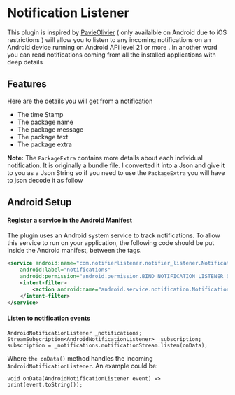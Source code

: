 # Notification Listener

This plugin is inspired by [PavieOlivier](https://pub.dev/packages/android_notification_listener2) ( only availaible on Android due to iOS restrictions ) will allow you to listen to any incoming notifications on an Android device running on Android APi level 21 or more . In another word you can read notifications coming from all the installed applications with deep details




## Features
Here are the details you will get from a notification
- The time Stamp
- The package name
- The package message
- The package text
- The package extra

**Note:** The `PackageExtra` contains more details about each individual notification. It is originally a bundle file. I converted it into a Json and give it to you as a Json String so if you need to use the `PackageExtra` you will have to json decode it as follow

## Android Setup
#### Register a service in the Android Manifest
The plugin uses an Android system service to track notifications. To allow this service to run on your application, the following code should be put inside the Android manifest, between the <application></application> tags.

```xml
<service android:name="com.notifierlistener.notifier_listener.NotificationListener"
    android:label="notifications"
    android:permission="android.permission.BIND_NOTIFICATION_LISTENER_SERVICE">
    <intent-filter>
        <action android:name="android.service.notification.NotificationListenerService" />
    </intent-filter>
</service>
```

#### Listen to notification events

```
AndroidNotificationListener _notifications;
StreamSubscription<AndroidNotificationListener> _subscription;
subscription = _notifications.notificationStream.listen(onData);
```

Where `the onData()` method handles the incoming `AndroidNotificationListener`.
An example could be:

```
void onData(AndroidNotificationListener event) => print(event.toString());
```
